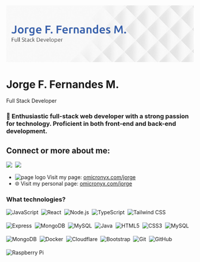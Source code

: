 ![Header](./banner.png)

# Jorge F. Fernandes M.

Full Stack Developer

**<h3 align="left">🚀 Enthusiastic full-stack web developer with a strong passion for technology. Proficient in both front-end and back-end development.</h3>**

## Connect or more about me:

<p align="left"><a href="https://github.com/jorgeffernandem" target="_blank"><img src="https://img.shields.io/badge/GitHub-100000?logo=github&logoColor=white" height="28" style="margin-right: 4px"></a> <a href="https://www.linkedin.com/in/jfmoura" target="_blank"><img src="https://img.shields.io/badge/LinkedIn-0077B5?logo=linkedin&logoColor=white" height="28" style="margin-right: 4px"></a>
</p>

- <img src="https://omicronyx.com/images/logo.png" alt="page logo" width="18"/> Visit my page: [omicronyx.com/jorge](https://omicronyx.com)
- 🌐 Visit my personal page: [omicronyx.com/jorge](https://omicronyx.com/jorge)

**<h3 align="left">What technologies?</h3>**

<div style="display: flex; flex-wrap: wrap; gap: 4px; justify-content: left;">
  <img src="https://img.shields.io/badge/JavaScript-F7DF1C?logo=javascript&logoColor=white" height="32" alt="JavaScript" style="margin-right: 4px">
  <img src="https://img.shields.io/badge/React-20232A?logo=react&logoColor=61DAFB" height="32" alt="React" style="margin-right: 4px">
  <img src="https://img.shields.io/badge/Node.js-8CC84B?logo=node.js&logoColor=white" height="32" alt="Node.js" style="margin-right: 4px">
  <img src="https://img.shields.io/badge/TypeScript-3178C6?logo=typescript&logoColor=white" height="32" alt="TypeScript" style="margin-right: 4px">
  <img src="https://img.shields.io/badge/Tailwind_CSS-38B2AC?logo=tailwind-css&logoColor=white" height="32" alt="Tailwind CSS" style="margin-right: 4px">
  <img src="https://img.shields.io/badge/Express-000000?logo=express&logoColor=white" height="32" alt="Express" style="margin-right: 4px">
  <img src="https://img.shields.io/badge/MongoDB-4EA94B?logo=mongodb&logoColor=white" height="32" alt="MongoDB" style="margin-right: 4px">
  <img src="https://img.shields.io/badge/MySQL-4479A1?logo=mysql&logoColor=white" height="32" alt="MySQL" style="margin-right: 4px">
  <img src="https://img.shields.io/badge/Java-F7DF1C?logo=java&logoColor=white" height="32" alt="Java" style="margin-right: 4px">
  <img src="https://img.shields.io/badge/HTML5-E34F26?logo=html5&logoColor=white" height="32" alt="HTML5" style="margin-right: 4px">
  <img src="https://img.shields.io/badge/CSS3-1572B6?logo=css3&logoColor=white" height="32" alt="CSS3" style="margin-right: 4px">
  <img src="https://img.shields.io/badge/MySQL-4479A1?logo=mysql&logoColor=white" height="32" alt="MySQL" style="margin-right: 4px">
  <img src="https://img.shields.io/badge/MongoDB-4EA94B?logo=mongodb&logoColor=white" height="32" alt="MongoDB" style="margin-right: 4px">
  <img src="https://img.shields.io/badge/Docker-2496ED?logo=docker&logoColor=white" height="32" alt="Docker" style="margin-right: 4px">
  <img src="https://img.shields.io/badge/Cloudflare-F38020?logo=cloudflare&logoColor=white" height="32" alt="Cloudflare" style="margin-right: 4px">
  <img src="https://img.shields.io/badge/Bootstrap-563D7C?logo=bootstrap&logoColor=white" height="32" alt="Bootstrap" style="margin-right: 4px">
  <img src="https://img.shields.io/badge/Git-F05032?logo=git&logoColor=white" height="32" alt="Git" style="margin-right: 4px">
  <img src="https://img.shields.io/badge/GitHub-181717?logo=github&logoColor=white" height="32" alt="GitHub" style="margin-right: 4px">
  <img src="https://img.shields.io/badge/Raspberry_Pi-C51A4A?logo=raspberry-pi&logoColor=white" height="32" alt="Raspberry Pi" style="margin-right: 4px">
</div>
